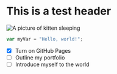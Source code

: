 # This is a test header

![A picture of kitten sleeping](https://png.pngtree.com/png-vector/20240923/ourlarge/pngtree-kitten-sleeping-on-a-cloud-png-image_13876790.png)


``` javascript
var myVar = "Hello, world!";
```

- [X] Turn on GitHub Pages
- [ ] Outline my portfolio
- [ ] Introduce myself to the world
